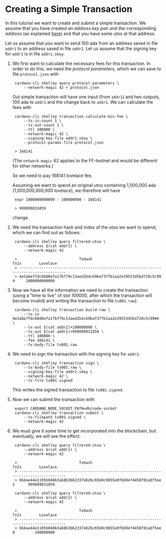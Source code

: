 # Creating a Simple Transaction

In this tutorial we want to create and submit a simple transaction.
We assume that you have created an _address key pair_ and the corresponding _address_
(as explained [here](address.md)) and that you have some utxo at that address.

Let us assume that you want to send 100 ada from an address saved in file `addr1`
to an address saved in file `addr2`. Let us assume that the signing key for `addr1`
is in file `addr1.skey`.

1. We first want to calculate the necessary fees for this transaction.
   In order to do this, we need the _protocol parameters_, which we can save to file `protocol.json`
   with

        cardano-cli shelley query protocol-parameters \
            --network-magic 42 > protocol.json

   Out simple transaction will have one input (from `addr1`) and two outputs,
   100 ada to `addr2` and the change back to `addr1`. We can calculate the fees with

        cardano-cli shelley transaction calculate-min-fee \
            --tx-in-count 1 \
            --tx-out-count 2 \
            --ttl 100000 \
            --network-magic 42 \
            --signing-key-file addr1.skey \
            --protocol-params-file protocol.json

        > 168141

   (The `network-magic` 42 applies to the FF-testnet and would be different for other networks.)

   So we need to pay 168141 lovelace fee.

   Assuming we want to spend an original utxo containing 1,000,000 ada (1,000,000,000,000 lovelace),
   we therefore will have 

        expr 1000000000000 - 100000000 - 168141

        > 999899831859

   change.

2. We need the transaction hash and index of the utxo we want to spend, which we can find out
   as follows:

        cardano-cli shelley query filtered-utxo \
            --address $(cat addr1) \
            --network-magic 42

        >                            TxHash                                 TxIx        Lovelace
        > ----------------------------------------------------------------------------------------
        > 4e3a6e7fdcb0d0efa17bf79c13aed2b4cb9baf37fb1aa2e39553d5bd720c5c99     4     1000000000000

3. Now we have all the information we need to create the transaction (using a "time to live" of slot 100000,
   after which the transaction will become invalid) and writing the transaction
   to file `tx001.raw`):

        cardano-cli shelley transaction build-raw \
            --tx-in 4e3a6e7fdcb0d0efa17bf79c13aed2b4cb9baf37fb1aa2e39553d5bd720c5c99#4 \
            --tx-out $(cat addr2)+100000000 \
            --tx-out $(cat addr1)+999899831859 \
            --ttl 100000 \
            --fee 168141 \
            --tx-body-file tx001.raw

4. We need to sign the transaction with the signing key for `addr1`:

        cardano-cli shelley transaction sign \
            --tx-body-file tx001.raw \
            --signing-key-file addr1.skey \
            --network-magic 42 \
            --tx-file tx001.signed

   This writes the signed transaction to file `tx001.signed`.

5. Now we can submit the transaction with

        export CARDANO_NODE_SOCKET_PATH=db/node-socket
        cardano-cli shelley transaction submit \
            --tx-filepath tx001.signed \
            --network-magic 42

6. We must give it some time to get incorporated into the blockchain, but eventually, we will see the effect:

        cardano-cli shelley query filtered-utxo \
            --address $(cat addr1) \
            --network-magic 42

        >                            TxHash                                 TxIx        Lovelace
        > ----------------------------------------------------------------------------------------
        > b64ae44e1195b04663ab863b62337e626c65b0c9855a9fbb9ef4458f81a6f5ee     1      999899831859

        cardano-cli shelley query filtered-utxo \
            --address $(cat addr2) \
            --network-magic 42

        >                            TxHash                                 TxIx        Lovelace
        > ----------------------------------------------------------------------------------------
        > b64ae44e1195b04663ab863b62337e626c65b0c9855a9fbb9ef4458f81a6f5ee     0         100000000
